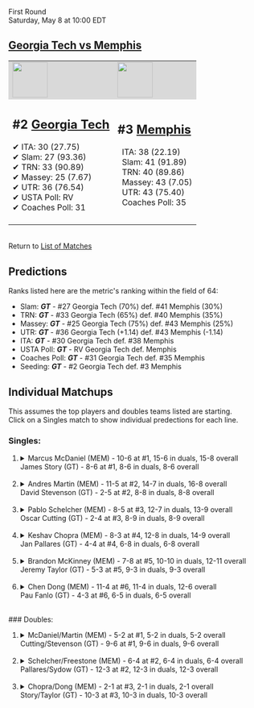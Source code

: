 First Round  
Saturday, May 8 at 10:00 EDT
## [Georgia Tech vs Memphis](https://www.ncaa.com/game/5833387) 

<table><tr style="background-color: #d9d9d9 !important"><td><a href="#"><img src="https://www.ncaa.com/sites/default/files/images/logos/schools/g/georgia-tech.70.png" width="70" height="70" /></a></td><td><a href="#"><img src="https://www.ncaa.com/sites/default/files/images/logos/schools/m/memphis.70.png" width="70" height="70" /></a></td></tr><tr>
<td>  

<h2>#2 <a href="#">Georgia Tech</a></h2>  
&#10004; ITA: 30 (27.75)<br>  
&#10004; Slam: 27 (93.36)<br>  
&#10004; TRN: 33 (90.89)<br>  
&#10004; Massey: 25 (7.67)<br>  
&#10004; UTR: 36 (76.54)<br>  
&#10004; USTA Poll: RV<br>  
&#10004; Coaches Poll: 31<br>  
<br>  

</td>
<td>  

<h2>#3 <a href="#">Memphis</a></h2>  
&nbsp; ITA: 38 (22.19)<br>  
&nbsp; Slam: 41 (91.89)<br>  
&nbsp; TRN: 40 (89.86)<br>  
&nbsp; Massey: 43 (7.05)<br>  
&nbsp; UTR: 43 (75.40)<br>  
&nbsp; Coaches Poll: 35<br>  
<br>  

</td>
</tr></table>  


<br>Return to [List of Matches](../index.md)  

## Predictions  

Ranks listed here are the metric's ranking within the field of 64:  
- Slam: ***GT*** - #27 Georgia Tech (70%) def. #41 Memphis (30%)  
- TRN: ***GT*** - #33 Georgia Tech (65%) def. #40 Memphis (35%)  
- Massey: ***GT*** - #25 Georgia Tech (75%) def. #43 Memphis (25%)  
- UTR: ***GT*** - #36 Georgia Tech (+1.14) def. #43 Memphis (-1.14)  
- ITA: ***GT*** - #30 Georgia Tech def. #38 Memphis  
- USTA Poll: ***GT*** - RV Georgia Tech def. Memphis  
- Coaches Poll: ***GT*** - #31 Georgia Tech def. #35 Memphis  
- Seeding: ***GT*** - #2 Georgia Tech def. #3 Memphis  

## Individual Matchups  
This assumes the top players and doubles teams listed are starting.  
Click on a Singles match to show individual predections for each line.  
### Singles:  

<ol>
<li><details>
<summary markdown="span">Marcus McDaniel (MEM) - 10-6 at #1, 15-6 in duals, 15-8 overall<br>James Story (GT) - 8-6 at #1, 8-6 in duals, 8-6 overall</summary>
<h4>Predictions</h4><ul>
<li>Slam: <b><i>GT</i></b> - McDaniel (72%) def. Story (28%)</li>  
<li>TRN: <b><i>GT</i></b> - McDaniel (73%) def. Story (27%)</li>  
<li>Massey: <b><i>GT</i></b> - McDaniel (75%) def. Story (25%)</li>  
<li>UTR: <b><i>GT</i></b> - McDaniel (80%) def. Story (20%)</li>  
<li>ITA: <b><i>GT</i></b> - McDaniel (25.05) def. Story (13.58)</li>  
</ul>
</details>&nbsp;</li>
<li><details>
<summary markdown="span">Andres Martin (MEM) - 11-5 at #2, 14-7 in duals, 16-8 overall<br>David Stevenson (GT) - 2-5 at #2, 8-8 in duals, 8-8 overall</summary>
<h4>Predictions</h4><ul>
<li>Slam: <b><i>GT</i></b> - Martin (83%) def. Stevenson (17%)</li>  
<li>TRN: <b><i>GT</i></b> - Martin (86%) def. Stevenson (14%)</li>  
<li>Massey: <b><i>GT</i></b> - Martin (75%) def. Stevenson (25%)</li>  
<li>UTR: <b><i>GT</i></b> - Martin (84%) def. Stevenson (16%)</li>  
<li>ITA: <b><i>GT</i></b> - Martin (17.00) def. Stevenson (6.29)</li>  
</ul>
</details>&nbsp;</li>
<li><details>
<summary markdown="span">Pablo Schelcher (MEM) - 8-5 at #3, 12-7 in duals, 13-9 overall<br>Oscar Cutting (GT) - 2-4 at #3, 8-9 in duals, 8-9 overall</summary>
<h4>Predictions</h4><ul>
<li>Slam: <b><i>GT</i></b> - Schelcher (59%) def. Cutting (41%)</li>  
<li>TRN: <b><i>GT</i></b> - Schelcher (69%) def. Cutting (31%)</li>  
<li>Massey: <b><i>GT</i></b> - Schelcher (75%) def. Cutting (25%)</li>  
<li>UTR: <b><i>GT</i></b> - Schelcher (73%) def. Cutting (27%)</li>  
<li>ITA: <b><i>MEM</i></b> - Cutting (4.13) def. Schelcher (3.19)</li>  
</ul>
</details>&nbsp;</li>
<li><details>
<summary markdown="span">Keshav Chopra (MEM) - 8-3 at #4, 12-8 in duals, 14-9 overall<br>Jan Pallares (GT) - 4-4 at #4, 6-8 in duals, 6-8 overall</summary>
<h4>Predictions</h4><ul>
<li>Slam: <b><i>GT</i></b> - Chopra (81%) def. Pallares (19%)</li>  
<li>TRN: <b><i>GT</i></b> - Chopra (84%) def. Pallares (16%)</li>  
<li>Massey: <b><i>GT</i></b> - Chopra (75%) def. Pallares (25%)</li>  
<li>UTR: <b><i>GT</i></b> - Chopra (76%) def. Pallares (24%)</li>  
<li>ITA: <b><i>GT</i></b> - Chopra (1.81) def. Pallares (1.34)</li>  
</ul>
</details>&nbsp;</li>
<li><details>
<summary markdown="span">Brandon McKinney (MEM) - 7-8 at #5, 10-10 in duals, 12-11 overall<br>Jeremy Taylor (GT) - 5-3 at #5, 9-3 in duals, 9-3 overall</summary>
<h4>Predictions</h4><ul>
<li>Slam: <b><i>MEM</i></b> - Taylor (50%) def. McKinney (50%)</li>  
<li>TRN: <b><i>MEM</i></b> - Taylor (57%) def. McKinney (43%)</li>  
<li>Massey: <b><i>MEM</i></b> - Taylor (75%) def. McKinney (25%)</li>  
<li>UTR: <b><i>MEM</i></b> - Taylor (81%) def. McKinney (19%)</li>  
<li>ITA: <b><i>MEM</i></b> - Taylor (2.71) def. McKinney (1.37)</li>  
</ul>
</details>&nbsp;</li>
<li><details>
<summary markdown="span">Chen Dong (MEM) - 11-4 at #6, 11-4 in duals, 12-6 overall<br>Pau Fanlo (GT) - 4-3 at #6, 6-5 in duals, 6-5 overall</summary>
<h4>Predictions</h4><ul>
<li>Slam: <b><i>GT</i></b> - Dong (65%) def. Fanlo (35%)</li>  
<li>TRN: <b><i>GT</i></b> - Dong (77%) def. Fanlo (23%)</li>  
<li>Massey: <b><i>GT</i></b> - Dong (75%) def. Fanlo (25%)</li>  
<li>UTR: <b><i>GT</i></b> - Dong (76%) def. Fanlo (24%)</li>  
<li>ITA: <b><i>GT</i></b> - Dong (1.93) def. Fanlo (1.57)</li>  
</ul>
</details>&nbsp;</li>
</ol>
### Doubles:  

<ol>
<li><details>
<summary markdown="span">McDaniel/Martin (MEM) - 5-2 at #1, 5-2 in duals, 5-2 overall<br>Cutting/Stevenson (GT) - 9-6 at #1, 9-6 in duals, 9-6 overall</summary>
<br>Sorry, we don't have any metrics for this match
</details>&nbsp;</li>
<li><details>
<summary markdown="span">Schelcher/Freestone (MEM) - 6-4 at #2, 6-4 in duals, 6-4 overall<br>Pallares/Sydow (GT) - 12-3 at #2, 12-3 in duals, 12-3 overall</summary>
<br>Sorry, we don't have any metrics for this match
</details>&nbsp;</li>
<li><details>
<summary markdown="span">Chopra/Dong (MEM) - 2-1 at #3, 2-1 in duals, 2-1 overall<br>Story/Taylor (GT) - 10-3 at #3, 10-3 in duals, 10-3 overall</summary>
<br>Sorry, we don't have any metrics for this match
</details>&nbsp;</li>
</ol>